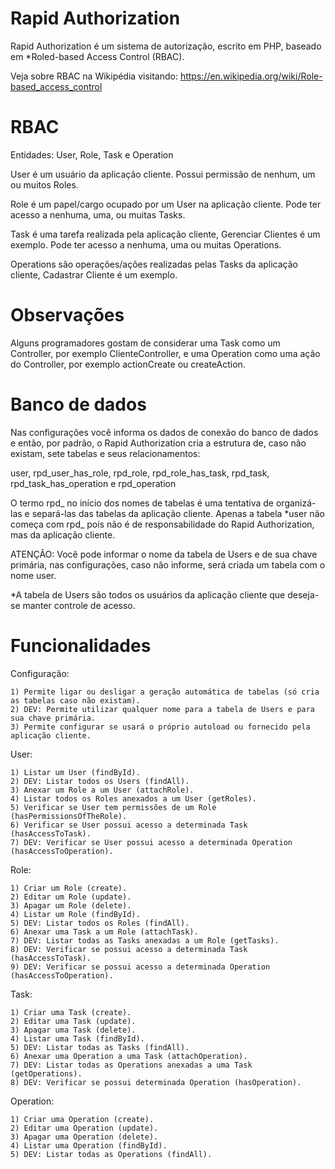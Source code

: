 Rapid Authorization
==================

Rapid Authorization é um sistema de autorização, escrito em PHP, baseado em *Roled-based Access Control (RBAC).

Veja sobre RBAC na Wikipédia visitando: https://en.wikipedia.org/wiki/Role-based_access_control


RBAC
==================

Entidades: User, Role, Task e Operation

User é um usuário da aplicação cliente.
Possui permissão de nenhum, um ou muitos Roles.

Role é um papel/cargo ocupado por um User na aplicação cliente.
Pode ter acesso a nenhuma, uma, ou muitas Tasks.

Task é uma tarefa realizada pela aplicação cliente, Gerenciar Clientes é um exemplo.
Pode ter acesso a nenhuma, uma ou muitas Operations.

Operations são operações/ações realizadas pelas Tasks da aplicação cliente, Cadastrar Cliente é um exemplo.


Observações
==================

Alguns programadores gostam de considerar uma Task como um Controller,
por exemplo ClienteController, e uma Operation como uma ação do Controller, por exemplo
actionCreate ou createAction.


Banco de dados
==================

Nas configurações você informa os dados de conexão do banco de dados e então, por padrão, o Rapid
Authorization cria a estrutura de, caso não existam, sete tabelas e seus relacionamentos:

user, rpd_user_has_role, rpd_role, rpd_role_has_task, rpd_task, rpd_task_has_operation e rpd_operation

O termo rpd_ no início dos nomes de tabelas é uma tentativa de organizá-las e separá-las das tabelas
da aplicação cliente. Apenas a tabela *user não começa com rpd_ pois não é de responsabilidade do
Rapid Authorization, mas da aplicação cliente.


ATENÇÃO: Você pode informar o nome da tabela de Users e de sua chave primária, nas configurações, caso
não informe, será criada um tabela com o nome user.


*A tabela de Users são todos os usuários da aplicação cliente que deseja-se manter controle de acesso.


Funcionalidades
==================

Configuração:

    1) Permite ligar ou desligar a geração automática de tabelas (só cria as tabelas caso não existam).
    2) DEV: Permite utilizar qualquer nome para a tabela de Users e para sua chave primária.
    3) Permite configurar se usará o próprio autoload ou fornecido pela aplicação cliente.

User:

    1) Listar um User (findById).
    2) DEV: Listar todos os Users (findAll).
    3) Anexar um Role a um User (attachRole).
    4) Listar todos os Roles anexados a um User (getRoles).
    5) Verificar se User tem permissões de um Role (hasPermissionsOfTheRole).
    6) Verificar se User possui acesso a determinada Task (hasAccessToTask).
    7) DEV: Verificar se User possui acesso a determinada Operation (hasAccessToOperation).

Role:

    1) Criar um Role (create).
    2) Editar um Role (update).
    3) Apagar um Role (delete).
    4) Listar um Role (findById).
    5) DEV: Listar todos os Roles (findAll).
    6) Anexar uma Task a um Role (attachTask).
    7) DEV: Listar todas as Tasks anexadas a um Role (getTasks).
    8) DEV: Verificar se possui acesso a determinada Task (hasAccessToTask).
    9) DEV: Verificar se possui acesso a determinada Operation (hasAccessToOperation).

Task:

    1) Criar uma Task (create).
    2) Editar uma Task (update).
    3) Apagar uma Task (delete).
    4) Listar uma Task (findById).
    5) DEV: Listar todas as Tasks (findAll).
    6) Anexar uma Operation a uma Task (attachOperation).
    7) DEV: Listar todas as Operations anexadas a uma Task (getOperations).
    8) DEV: Verificar se possui determinada Operation (hasOperation).

Operation:

    1) Criar uma Operation (create).
    2) Editar uma Operation (update).
    3) Apagar uma Operation (delete).
    4) Listar uma Operation (findById).
    5) DEV: Listar todas as Operations (findAll).